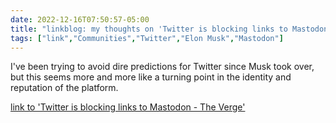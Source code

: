 ---date: 2022-12-16T07:50:57-05:00title: "linkblog: my thoughts on 'Twitter is blocking links to Mastodon - The Verge'"tags: ["link","Communities","Twitter","Elon Musk","Mastodon"]---I've been trying to avoid dire predictions for Twitter since Musk took over, but this seems more and more like a turning point in the identity and reputation of the platform.   [link to 'Twitter is blocking links to Mastodon - The Verge'](https://www.theverge.com/2022/12/15/23512113/twitter-blocking-mastodon-links-elon-musk-elonjet)